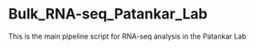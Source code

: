 # Bulk_RNA-seq_Patankar_Lab
 This is the main pipeline script for RNA-seq analysis in the Patankar Lab

